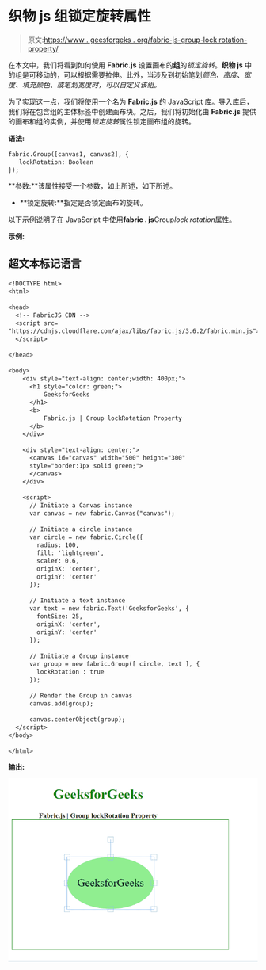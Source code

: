 # 织物 js 组锁定旋转属性

> 原文:[https://www . geesforgeks . org/fabric-js-group-lock rotation-property/](https://www.geeksforgeeks.org/fabric-js-group-lockrotation-property/)

在本文中，我们将看到如何使用 **Fabric.js** 设置画布的**组**的*锁定旋转*。**织物 js** 中的组是可移动的，可以根据需要拉伸。此外，当涉及到初始笔划*颜色、高度、宽度、填充颜色、*或*笔划宽度时，可以自定义该组。*

为了实现这一点，我们将使用一个名为 **Fabric.js** 的 JavaScript 库。导入库后，我们将在包含组的主体标签中创建画布块。之后，我们将初始化由 **Fabric.js** 提供的画布和组的实例，并使用*锁定旋转*属性锁定画布组的旋转。

**语法:**

```
fabric.Group([canvas1, canvas2], {
   lockRotation: Boolean
});
```

**参数:**该属性接受一个参数，如上所述，如下所述。

*   **锁定旋转:**指定是否锁定画布的旋转。

以下示例说明了在 JavaScript 中使用**fabric . js**Group*lock rotation*属性。

**示例:**

## 超文本标记语言

```
<!DOCTYPE html>
<html>

<head>
  <!-- FabricJS CDN -->
  <script src=
"https://cdnjs.cloudflare.com/ajax/libs/fabric.js/3.6.2/fabric.min.js">
  </script>

</head>

<body>
    <div style="text-align: center;width: 400px;">
      <h1 style="color: green;">
          GeeksforGeeks
      </h1>
      <b>
          Fabric.js | Group lockRotation Property
      </b>
    </div>

    <div style="text-align: center;">
      <canvas id="canvas" width="500" height="300"
      style="border:1px solid green;">
      </canvas>
    </div>

    <script>
      // Initiate a Canvas instance
      var canvas = new fabric.Canvas("canvas");

      // Initiate a circle instance
      var circle = new fabric.Circle({
        radius: 100,
        fill: 'lightgreen',
        scaleY: 0.6,
        originX: 'center',
        originY: 'center'
      });

      // Initiate a text instance
      var text = new fabric.Text('GeeksforGeeks', {
        fontSize: 25,
        originX: 'center',
        originY: 'center'
      });

      // Initiate a Group instance
      var group = new fabric.Group([ circle, text ], {  
        lockRotation : true 
      });

      // Render the Group in canvas
      canvas.add(group);

      canvas.centerObject(group);
  </script>
</body>

</html>
```

**输出:**

![](img/480a77a4708e0afeab9c937dd579026a.png)